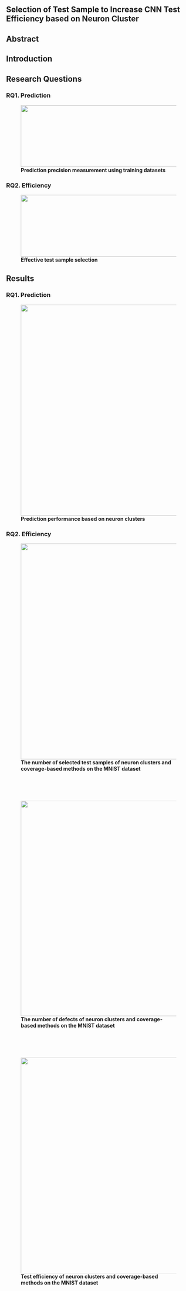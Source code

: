 ## Selection of Test Sample to Increase CNN Test Efficiency based on Neuron Cluster

## Abstract


## Introduction


## Research Questions
### RQ1. Prediction

<figure class="image">
  <img src="https://github.com/amorepooh/NCLU/blob/main/imgs/01-RQ1.png" width="810" height="168" />
  <figcaption><b>Prediction precision measurement using training datasets</b><figcaption>
</figure>

### RQ2. Efficiency

<figure class="image">
  <img src="https://github.com/amorepooh/NCLU/blob/main/imgs/02-RQ2.png" width="810" height="168" />
  <figcaption><b>Effective test sample selection</b><figcaption>
</figure>

## Results
### RQ1. Prediction

<figure class="image">
  <img src="https://github.com/amorepooh/NCLU/blob/main/imgs/03-RQ1-AN1.png" width="956" height="574" />
  <figcaption><b>Prediction performance based on neuron clusters</b></figcaption>
</figure>

### RQ2. Efficiency

<figure class="image">
  <img src="https://github.com/amorepooh/NCLU/blob/main/imgs/04-RQ2-sel-MNIST.png" width="936" height="587" />
  <figcaption><b>The number of selected test samples of neuron clusters and coverage-based methods on the MNIST dataset</b><figcaption>
</figure>

<br/><br/><br/>

<figure class="image">
  <img src="https://github.com/amorepooh/NCLU/blob/main/imgs/05-RQ2-def-MNIST.png" width="936" height="586" />
  <figcaption><b>The number of defects of neuron clusters and coverage-based methods on the MNIST dataset</b><figcaption>
</figure>

<br/><br/><br/>

<figure class="image">
  <img src="https://github.com/amorepooh/NCLU/blob/main/imgs/06-RQ2-eff-MNIST.png" width="936" height="587" />
  <figcaption><b>Test efficiency of neuron clusters and coverage-based methods on the MNIST dataset</b></figcaption>
</figure>

